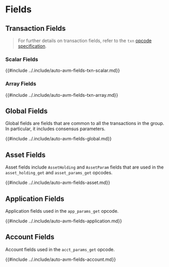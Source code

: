 # Fields

## Transaction Fields

> For further details on transaction fields, refer to the `txn` [opcode specification](./avm-appendix-a.md).

### Scalar Fields

{{#include ../.include/auto-avm-fields-txn-scalar.md}}

### Array Fields

{{#include ../.include/auto-avm-fields-txn-array.md}}

## Global Fields

Global fields are fields that are common to all the transactions in the group. In
particular, it includes consensus parameters.

{{#include ../.include/auto-avm-fields-global.md}}

## Asset Fields

Asset fields include `AssetHolding` and `AssetParam` fields that are used in the
`asset_holding_get` and `asset_params_get` opcodes.

{{#include ../.include/auto-avm-fields-asset.md}}

## Application Fields

Application fields used in the `app_params_get` opcode.

{{#include ../.include/auto-avm-fields-application.md}}

## Account Fields

Account fields used in the `acct_params_get` opcode.

{{#include ../.include/auto-avm-fields-account.md}}